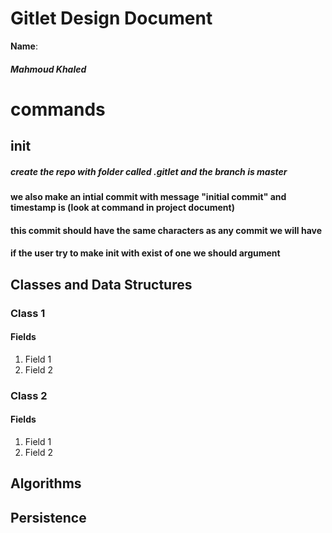# Gitlet Design Document

**Name**: 
##### Mahmoud Khaled 

# commands
## init 
##### create the repo with folder called .gitlet and the branch is master 
#### we also make an intial commit  with message "initial commit" and timestamp is (look at command in project document)
#### this commit should have the same characters as any commit we will have 
#### if the user try to make init with exist of one we should argument 







## Classes and Data Structures

### Class 1

#### Fields

1. Field 1
2. Field 2


### Class 2

#### Fields

1. Field 1
2. Field 2


## Algorithms

## Persistence

